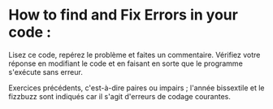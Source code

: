 # How to find and Fix Errors in your code : 
Lisez ce code, repérez le problème et faites un commentaire. Vérifiez votre réponse en modifiant le code et en faisant en sorte que le programme s'exécute sans erreur.

Exercices précédents, c'est-à-dire paires ou impairs ; l'année bissextile et le fizzbuzz sont indiqués car il s'agit d'erreurs de codage courantes.
